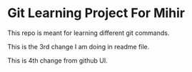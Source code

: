 # Git Learning Project For Mihir

This repo is meant for learning different git commands.

This is the 3rd change I am doing in readme file.

This is 4th change from github UI.
